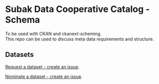 # Subak Data Cooperative Catalog - Schema

To be used with CKAN and ckanext-scheming.  
This repo can be used to discuss meta data requirements and structure.

## Datasets

[Request a dataset - create an issue](https://github.com/ClimateSubak/dc-schema/issues/new?assignees=&labels=enhancement&template=nominate-a-dataset.md&title=%5BDataset+Nomination%5D).  

[Nominate a dataset - create an issue](https://github.com/ClimateSubak/dc-schema/issues/new?assignees=&labels=enhancement&template=request-a-dataset.md&title=%5BDataset+Request%5D).   

